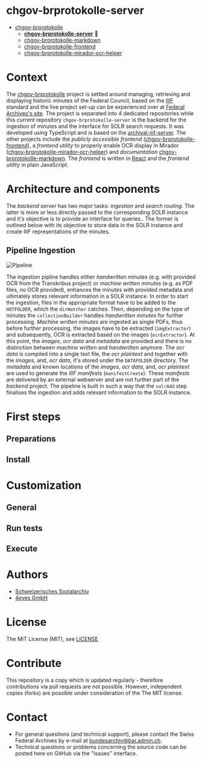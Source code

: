 # chgov-brprotokolle-server

- [chgov-brprotokolle](https://github.com/SwissFederalArchives/chgov-brprotokolle)
  - **[chgov-brprotokolle-server](https://github.com/SwissFederalArchives/chgov-brprotokolle-server)** :triangular_flag_on_post:
  - [chgov-brprotokolle-markdown](https://github.com/SwissFederalArchives/chgov-brprotokolle-markdown)
  - [chgov-brprotokolle-frontend](https://github.com/SwissFederalArchives/chgov-brprotokolle-frontend)
  - [chgov-brprotokolle-mirador-ocr-helper](https://github.com/SwissFederalArchives/chgov-brprotokolle-mirador-ocr-helper)

# Context

The [chgov-brprotokolle](https://github.com/SwissFederalArchives/chgov-brprotokolle) project is settled around managing, retrieving and displaying historic minutes of the Federal Council, based on the [IIIF](https://iiif.io/) standard and the live project set-up can be experienced over at [Federal Archives's site](https://www.chgov.bar.admin.ch/search). The project is separated into 4 dedicated repositories while this current repository `chgov-brprotokolle-server` is the backend for the ingestion of minutes and the interface for SOLR search requests. It was developed using TypeScript and is based on the [archival-iiif-server](https://github.com/archival-IIIF/server). The other projects include the _publicly accessible frontend_ ([chgov-brprotokolle-frontend](https://github.com/SwissFederalArchives/chgov-brprotokolle-frontend)), a _frontend utility_ to properly enable OCR display in Mirador ([chgov-brprotokolle-mirador-ocr-helper](https://github.com/SwissFederalArchives/chgov-brprotokolle-mirador-ocr-helper)) and _documentation_ [chgov-brprotokolle-markdown](https://github.com/SwissFederalArchives/chgov-brprotokolle-markdown). The _frontend_ is written in [React](https://reactjs.org/) and the _frontend utility_ in plain JavaScript.

# Architecture and components

The _backend server_ has two major tasks: _ingestion_ and _search routing_. The latter is more or less directly passed to the corresponding SOLR instance and it's objective is to provide an interface for queries.. The former is outlined below with its objective to store data in the SOLR instance and create IIIF representations of the minutes.

## Pipeline Ingestion

![Pipeline](docs/images/brprotokolle-server-pipeline.png)

The ingestion pipline handles either _handwritten minutes_ (e.g. with provided OCR from the Transkribus project) or _machine written minutes_ (e.g. as PDF files, no OCR provided), enhances the minutes with provided metadata and ultimately stores relevant information in a SOLR instance.
In order to start the ingestion, files in the appropriate format have to be added to the `HOTFOLDER`, which the `dirWatcher` catches. Then, depending on the type of minutes the `collectionBuilder` handles _handwritten minutes_ for further processing. _Machine written minutes_ are ingested as single PDFs, thus before further processing, the images have to be extracted (`imgExtractor`) and subsequently, OCR is extracted based on the images (`ocrExtractor`).
At this point, the _images_, _ocr data_ and _metadata_ are provided and there is no distinction between _machine written_ and _handwritten_ anymore.
The _ocr data_ is compiled into a single text file, the _ocr plaintext_ and together with the _images_, and, _ocr data_, it's stored under the `DATAFOLDER` directory.
The _metadata_ and known locations of the _images_, _ocr data_, and, _ocr plaintext_ are used to generate the _IIIF manifests_ (`manifestCreate`).
These _manifests_ are delivered by an external webserver and are not further part of the _backend_ project.
The pipeline is built in such a way that the `solrAdd` step finalises the ingestion and adds relevant information to the SOLR instance.

# First steps

## Preparations

## Install

# Customization

## General

## Run tests

## Execute

# Authors

- [Schweizerisches Sozialarchiv](https://www.sozialarchiv.ch/)
- [4eyes GmbH](https://www.4eyes.ch/)

# License

The MIT License (MIT), see [LICENSE](LICENSE)

# Contribute

This repository is a copy which is updated regularly - therefore contributions via pull requests are not possible. However, independent copies (forks) are possible under consideration of the The MIT license.

# Contact

- For general questions (and technical support), please contact the Swiss Federal Archives by e-mail at bundesarchiv@bar.admin.ch.
- Technical questions or problems concerning the source code can be posted here on GitHub via the "Issues" interface.
